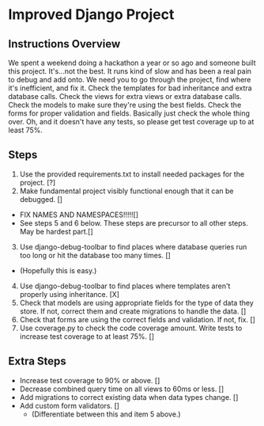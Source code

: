 # Improved Django Project


## Instructions Overview
We spent a weekend doing a hackathon a year or so ago and someone built this project. It's...not the best. It runs kind of slow and has been a real pain to debug and add onto. We need you to go through the project, find where it's inefficient, and fix it. Check the templates for bad inheritance and extra database calls. Check the views for extra views or extra database calls. Check the models to make sure they're using the best fields. Check the forms for proper validation and fields. Basically just check the whole thing over. Oh, and it doesn't have any tests, so please get test coverage up to at least 75%.

## Steps
1. Use the provided requirements.txt to install needed packages for the project. [?]
2. Make fundamental project visibly functional enough that it can be debugged. []
- FIX NAMES AND NAMESPACES!!!!![]
- See steps 5 and 6 below. These steps are precursor to all other steps.  May be hardest part.[]
3. Use django-debug-toolbar to find places where database queries run too long or hit the database too many times. []
- (Hopefully this is easy.)
4. Use django-debug-toolbar to find places where templates aren't properly using inheritance. [X]
5. Check that models are using appropriate fields for the type of data they store. If not, correct them and create migrations to handle the data. []
6. Check that forms are using the correct fields and validation. If not, fix. [] 
7. Use coverage.py to check the code coverage amount. Write tests to increase test coverage to at least 75%. []

## Extra Steps
- Increase test coverage to 90% or above. []
- Decrease combined query time on all views to 60ms or less. []
- Add migrations to correct existing data when data types change. []
- Add custom form validators. []
	- (Differentiate between this and item 5 above.)